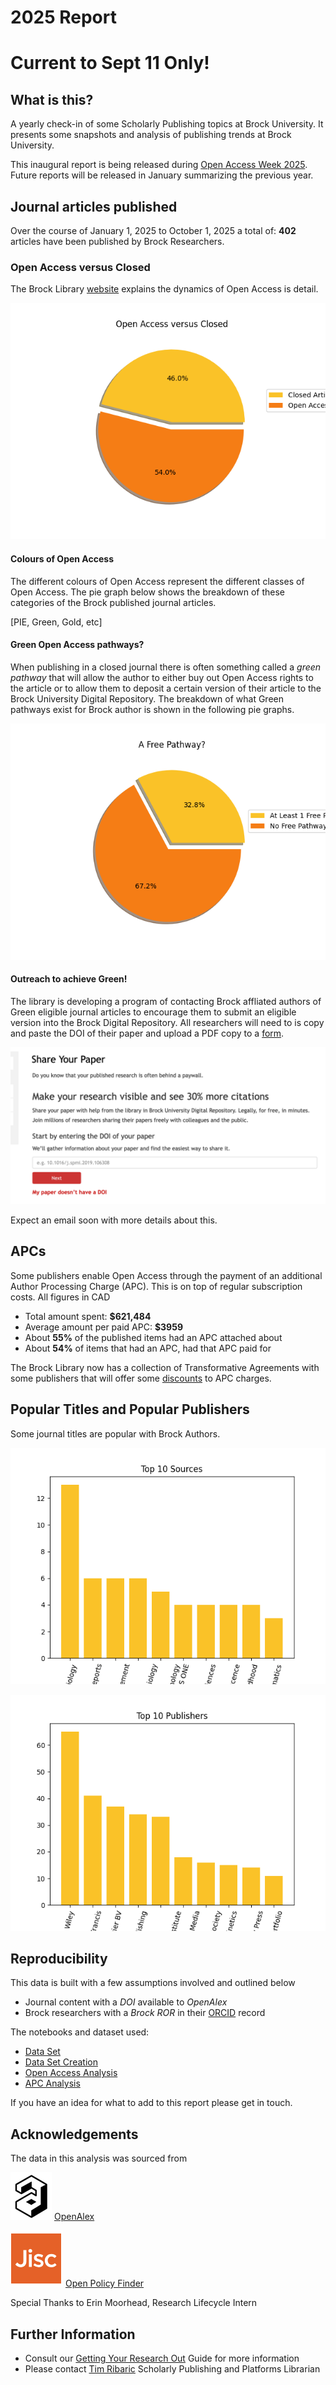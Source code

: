# 2025 Report

# Current to Sept 11 Only!

## What is this?
A yearly check-in of some Scholarly Publishing topics at Brock University. It presents some snapshots and analysis of publishing trends at Brock University. 

This inaugural report is being released during [Open Access Week 2025](https://www.openaccessweek.org/theme). Future reports will be released in January summarizing the previous year. 

## Journal articles published

Over the course of January 1, 2025 to October 1, 2025 a total of: **402** articles have been published by Brock Researchers.

### Open Access versus Closed

The Brock Library [website](https://brocku.ca/library/open-access/) explains the dynamics of Open Access is detail.

![OA vs. non-OA](Open_access_versus_Closed.png)

#### Colours of Open Access

The different colours of Open Access represent the different classes of Open Access. The pie graph below shows the breakdown of these categories of the Brock published journal articles.

[PIE, Green, Gold, etc]

#### Green Open Access pathways?

When publishing in a closed journal there is often something called a _green pathway_ that will allow the author to either buy out Open Access rights to the article or to allow them to deposit a certain version of their article to the Brock University Digital Repository. The breakdown of what Green pathways exist for Brock author is shown in the following pie graphs.

![One Free Pathway](One_Free_Pathway.png)

#### Outreach to achieve Green!

The library is developing a program of contacting Brock affliated authors of Green eligible journal articles to encourage them to submit an eligible version into the Brock Digital Repository. All researchers will need to is copy and paste the DOI of their paper and upload a PDF copy to a [form]().

![Share Your Papers](syp_form.png)

Expect an email soon with more details about this.

## APCs

Some publishers enable Open Access through the payment of an additional Author Processing Charge (APC). This is on top of regular subscription costs. All figures in CAD

- Total amount spent: **$621,484**
- Average amount per paid APC: **$3959**
- About **55%** of the published items had an APC attached about
- About **54%** of items that had an APC, had that APC paid for

The Brock Library now has a collection of Transformative Agreements with some publishers that will offer some [discounts](https://brocku.ca/library/open-access/open-access-investments/#1675264614266-ad3c5d97-5fef) to APC charges.


## Popular Titles and Popular Publishers

Some journal titles are popular with Brock Authors.

![bar graph of popular sources](Top_10_Sources.png)


![bar graph of popular publishers](Top_10_Publishers.png)


## Reproducibility

This data is built with a few assumptions involved and outlined below

- Journal content with a _DOI_ available to _OpenAlex_
- Brock researchers with a _Brock ROR_ in their [ORCID](https://orcid.org/) record


The notebooks and dataset used:

- [Data Set](Brock_OpenAlex_Harvest_Start_Date_2025-01-01_to_2025-09-01.csv)
- [Data Set Creation]()
- [Open Access Analysis]()
- [APC Analysis](2025_APC_Analysis.ipynb)

If you have an idea for what to add to this report please get in touch.

## Acknowledgements

The data in this analysis was sourced from

![open_alex](OpenAlex.png)
[OpenAlex](https://openalex.org/)

![policy_finder](JISC.png)
[Open Policy Finder](https://openpolicyfinder.jisc.ac.uk/)

Special Thanks to Erin Moorhead, Research Lifecycle Intern

## Further Information

- Consult our [Getting Your Research Out]() Guide for more information
- Please contact [Tim Ribaric](https://brocku.ca/library/tim-ribaric/) Scholarly Publishing and Platforms Librarian
